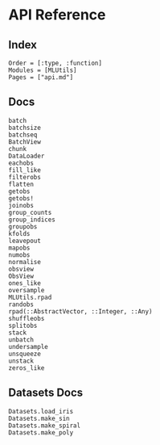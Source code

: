 # API Reference

## Index

```@index
Order = [:type, :function]
Modules = [MLUtils]
Pages = ["api.md"]
```

## Docs

```@docs
batch
batchsize
batchseq
BatchView
chunk
DataLoader
eachobs
fill_like
filterobs
flatten
getobs
getobs!
joinobs
group_counts
group_indices
groupobs
kfolds
leavepout
mapobs
numobs
normalise
obsview
ObsView
ones_like
oversample
MLUtils.rpad
randobs
rpad(::AbstractVector, ::Integer, ::Any)
shuffleobs
splitobs
stack
unbatch
undersample
unsqueeze
unstack
zeros_like
```


## Datasets Docs

```@docs
Datasets.load_iris
Datasets.make_sin
Datasets.make_spiral
Datasets.make_poly
```


